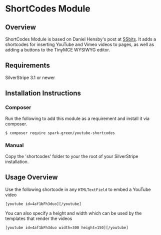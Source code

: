 # ShortCodes Module

## Overview

ShortCodes Module is based on Daniel Hensby's post at [SSbits](http://www.ssbits.com/tutorials/2010/2-4-using-short-codes-to-embed-a-youtube-video/). It adds a shortcodes for inserting YouTube and Vimeo videos to pages, as well as adding a buttons to the TinyMCE WYSIWYG editor.

## Requirements

SilverStripe 3.1 or newer

## Installation Instructions

### Composer

Run the following to add this module as a requirement and install it via composer.

	$ composer require spark-green/youtube-shortcodes

### Manual

Copy the 'shortcodes' folder to your the root of your SilverStripe installation.

## Usage Overview

Use the following shortcode in any `HTMLTextField` to embed a YouTube video

	[youtube id=4af1bFh3duo][/youtube]


You can also specify a height and width which can be used by the templates that render the videos

	[youtube id=4af1bFh3duo width=300 height=150][/youtube]